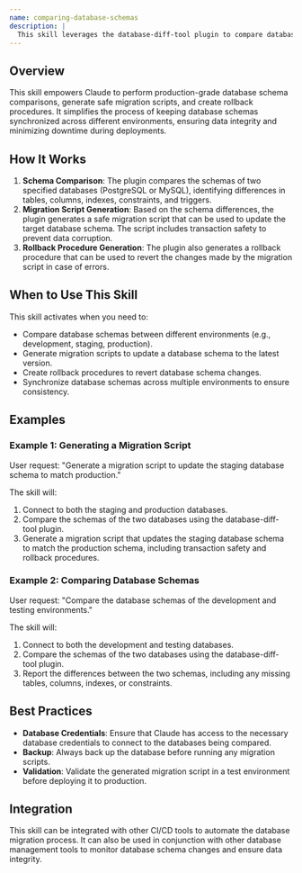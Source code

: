 ```yaml
---
name: comparing-database-schemas
description: |
  This skill leverages the database-diff-tool plugin to compare database schemas, generate migration scripts, and provide rollback procedures. It is triggered when the user requests database schema comparisons, migration script generation, or database synchronization. Use this skill when asked to identify differences between database schemas (PostgreSQL or MySQL), create safe migration scripts with transaction safety, validate changes before deployment, or generate rollback procedures. The skill is activated by requests involving terms like "database diff", "schema comparison", "generate migration script", "database synchronization", or `/db-diff`.
---
```


## Overview

This skill empowers Claude to perform production-grade database schema comparisons, generate safe migration scripts, and create rollback procedures. It simplifies the process of keeping database schemas synchronized across different environments, ensuring data integrity and minimizing downtime during deployments.

## How It Works

1. **Schema Comparison**: The plugin compares the schemas of two specified databases (PostgreSQL or MySQL), identifying differences in tables, columns, indexes, constraints, and triggers.
2. **Migration Script Generation**: Based on the schema differences, the plugin generates a safe migration script that can be used to update the target database schema. The script includes transaction safety to prevent data corruption.
3. **Rollback Procedure Generation**: The plugin also generates a rollback procedure that can be used to revert the changes made by the migration script in case of errors.

## When to Use This Skill

This skill activates when you need to:
- Compare database schemas between different environments (e.g., development, staging, production).
- Generate migration scripts to update a database schema to the latest version.
- Create rollback procedures to revert database schema changes.
- Synchronize database schemas across multiple environments to ensure consistency.

## Examples

### Example 1: Generating a Migration Script

User request: "Generate a migration script to update the staging database schema to match production."

The skill will:
1. Connect to both the staging and production databases.
2. Compare the schemas of the two databases using the database-diff-tool plugin.
3. Generate a migration script that updates the staging database schema to match the production schema, including transaction safety and rollback procedures.

### Example 2: Comparing Database Schemas

User request: "Compare the database schemas of the development and testing environments."

The skill will:
1. Connect to both the development and testing databases.
2. Compare the schemas of the two databases using the database-diff-tool plugin.
3. Report the differences between the two schemas, including any missing tables, columns, indexes, or constraints.

## Best Practices

- **Database Credentials**: Ensure that Claude has access to the necessary database credentials to connect to the databases being compared.
- **Backup**: Always back up the database before running any migration scripts.
- **Validation**: Validate the generated migration script in a test environment before deploying it to production.

## Integration

This skill can be integrated with other CI/CD tools to automate the database migration process. It can also be used in conjunction with other database management tools to monitor database schema changes and ensure data integrity.